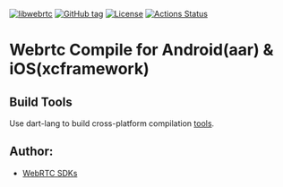 [![libwebrtc](https://img.shields.io/badge/libwebrtc-126.6478-blue.svg)](https://chromium.googlesource.com/external/webrtc/+/branch-heads/5993)
[![GitHub tag](https://img.shields.io/github/tag/webrtc-alive/webrtc-build.svg)](https://github.com/webrtc-alive/webrtc-build)
[![License](https://img.shields.io/badge/License-Apache%202.0-blue.svg)](https://opensource.org/licenses/Apache-2.0)
[![Actions Status](https://github.com/webrtc-alive/webrtc-build/workflows/build/badge.svg)](https://github.com/webrtc-alive/webrtc-build/actions)

# Webrtc Compile for Android(aar) & iOS(xcframework)

## Build Tools

Use dart-lang to build cross-platform compilation [tools](tools).

## Author:

- [WebRTC SDKs](https://github.com/webrtc-sdk)
